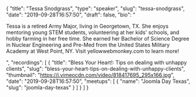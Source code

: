 {
  "title": "Tessa Snodgrass",
  "type": "speaker",
  "slug": "tessa-snodgrass",
  "date": "2019-09-28T16:57:50",
  "draft": false,
  "bio": "<p>Tessa is a retired Army Major, living in Georgetown, TX. She enjoys mentoring young STEM students, volunteering at her kids' schools, and hobby farming in her free time. She earned her Bachelor of Science Degree in Nuclear Engineering and Pre-Med from the United States Military Academy at West Point, NY.  Visit yellowwebmonkey.com to learn more!</p>",
  "recordings": [
    {
      "title": "Bless Your Heart!: Tips on dealing with unhappy clients",
      "slug": "bless-your-heart-tips-on-dealing-with-unhappy-clients",
      "thumbnail": "https://i.vimeocdn.com/video/818417695_295x166.jpg",
      "date": "2019-09-28T16:57:50",
      "meetups": [
        {
          "name": "Joomla Day Texas",
          "slug": "joomla-day-texas"
        }
      ]
    }
  ]
}